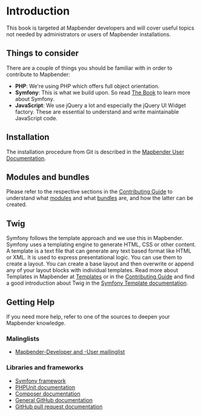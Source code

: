 # Introduction

This book is targeted at Mapbender developers and will cover useful topics not needed by administrators or users of Mapbender installations.

## Things to consider

There are a couple of things you should be familiar with in order to contribute to Mapbender:

* **PHP**: We're using PHP which offers full object orientation.
* **Symfony**: This is what we build upon. So read [The Book](https://symfony.com/doc/current/index.html) to learn more about Symfony.
* **JavaScript**: We use jQuery a lot and especially the jQuery UI Widget factory. These are essential to understand and write maintainable JavaScript code.

## Installation

The installation procedure from Git is described in the [Mapbender User Documentation](https://doc.mapbender.org/en/installation/installation_git.html).

## Modules and bundles

Please refer to the respective sections in the [Contributing Guide](/CONTRIBUTING.md) to understand what [modules](/CONTRIBUTING.md#modules) and what [bundles](/CONTRIBUTING.md#bundles) are, and how the latter can be created.

## Twig

Symfony follows the template approach and we use this in Mapbender. Symfony uses a templating engine to generate HTML, CSS or other content. A template is a text file that can generate any text based format like HTML or XML. It is used to express presentational logic. You can use them to create a layout. You can create a base layout and then overwrite or append any of your layout blocks with individual templates.
Read more about Templates in Mapbender at [Templates](/CONTRIBUTING.md#Templates)
or in the [Contributing Guide](https://github.com/mapbender/mapbender-starter/blob/master/CONTRIBUTING.md#generate-translations) and find a good introduction about Twig in the [Symfony Template documentation](https://symfony.com/doc/current/templates.html).

## Getting Help

If you need more help, refer to one of the sources to deepen your Mapbender knowledge.

### Malinglists

* [Mapbender-Developer and -User mailinglist](https://mapbender.org/?q=en/community)

### Libraries and frameworks

* [Symfony framework](https://www.symfony.com/>)
* [PHPUnit documentation](https://phpunit.de/)
* [Composer documentation](https://getcomposer.org/doc/)
* [General GitHub documentation](https://help.github.com/)
* [GitHub pull request documentation](https://help.github.com/send-pull-requests/)

<!--
## Content Topics (Location Changes)
   backend -> controllers
   conventions -> getting started
   elements -> elements
   frontend -> workflows
   requestresponse -> workflows
   security -> security
-->